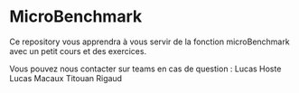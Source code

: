 # MicroBenchmark

Ce repository vous apprendra à vous servir de la fonction microBenchmark avec un petit cours et des exercices. 

Vous pouvez nous contacter sur teams en cas de question : 
Lucas Hoste
Lucas Macaux
Titouan Rigaud
